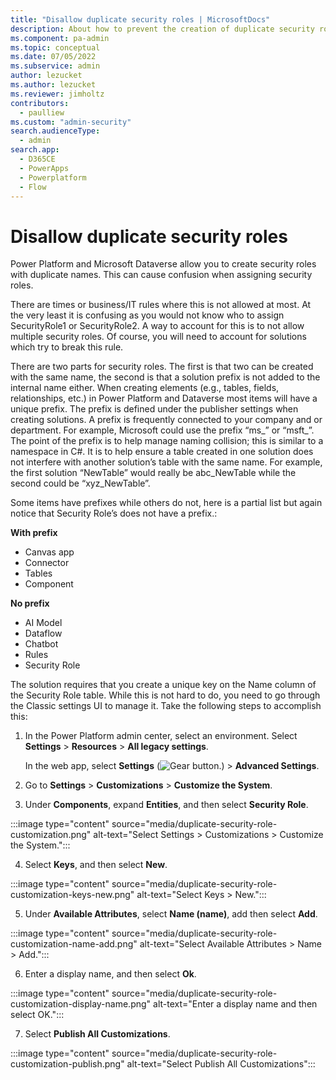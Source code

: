 ```yaml
---
title: "Disallow duplicate security roles | MicrosoftDocs"
description: About how to prevent the creation of duplicate security roles.
ms.component: pa-admin
ms.topic: conceptual
ms.date: 07/05/2022
ms.subservice: admin
author: lezucket
ms.author: lezucket
ms.reviewer: jimholtz
contributors:
  - paulliew
ms.custom: "admin-security"
search.audienceType: 
  - admin
search.app:
  - D365CE
  - PowerApps
  - Powerplatform
  - Flow
---
```


# Disallow duplicate security roles

Power Platform and Microsoft Dataverse allow you to create security roles with duplicate names. This can cause confusion when assigning security roles.



There are times or business/IT rules where this is not allowed at most. At the very least it is confusing as you would not know who to assign SecurityRole1 or SecurityRole2. A way to account for this is to not allow multiple security roles. Of course, you will need to account for solutions which try to break this rule. 

There are two parts for security roles. The first is that two can be created with the same name, the second is that a solution prefix is not added to the internal name either. When creating elements (e.g., tables, fields, relationships, etc.) in Power Platform and Dataverse most items will have a unique prefix. The prefix is defined under the publisher settings when creating solutions. A prefix is frequently connected to your company and or department. For example, Microsoft could use the prefix “ms_” or “msft_”. The point of the prefix is to help manage naming collision; this is similar to a namespace in C#. It is to help ensure a table created in one solution does not interfere with another solution’s table with the same name. For example, the first solution “NewTable” would really be abc_NewTable while the second could be “xyz_NewTable”. 

Some items have prefixes while others do not, here is a partial list but again notice that Security Role’s does not have a prefix.: 

**With prefix**
- Canvas app 
- Connector 
- Tables 
- Component 

**No prefix** 
- AI Model 
- Dataflow 
- Chatbot 
- Rules 
- Security Role 

The solution requires that you create a unique key on the Name column of the Security Role table. While this is not hard to do, you need to go through the Classic settings UI to manage it. Take the following steps to accomplish this: 

1.	In the Power Platform admin center, select an environment. Select **Settings** > **Resources** > **All legacy settings**.

    In the web app, select **Settings** (![Gear button.](media/selection-rule-gear.png "Gear button")) > **Advanced Settings**.
   
2. Go to **Settings** > **Customizations** > **Customize the System**.

3. Under **Components**, expand **Entities**, and then select **Security Role**.

:::image type="content" source="media/duplicate-security-role-customization.png" alt-text="Select Settings > Customizations > Customize the System.":::

4. Select **Keys**, and then select **New**.

:::image type="content" source="media/duplicate-security-role-customization-keys-new.png" alt-text="Select Keys > New.":::

5. Under **Available Attributes**, select **Name (name)**, add then select **Add**.

:::image type="content" source="media/duplicate-security-role-customization-name-add.png" alt-text="Select Available Attributes > Name > Add.":::

6. Enter a display name, and then select **Ok**.

:::image type="content" source="media/duplicate-security-role-customization-display-name.png" alt-text="Enter a display name and then select OK.":::

7. Select **Publish All Customizations**.

:::image type="content" source="media/duplicate-security-role-customization-publish.png" alt-text="Select Publish All Customizations":::







